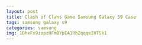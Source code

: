 ```yaml
---
layout: post
title: Clash of Clans Game Samsung Galaxy S9 Case
tags: samsung galaxy s9
categories: samsung
img: 1DhxFx9zopzHFmBYpEA1RbZqqqeIHTSk1
---
```

